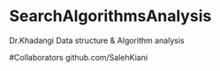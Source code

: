 # SearchAlgorithmsAnalysis
Dr.Khadangi Data structure &amp; Algorithm analysis

#Collaborators
github.com/SalehKiani
